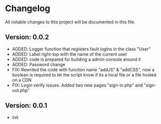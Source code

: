# Changelog
All notable changes to this project will be documented in this file.

## Version: 0.0.2
- ADDED: Logger function that registers fault logins in the class "User"
- ADDED: Label right-top with the name of the current user
- ADDED: code is prepared for building a admin-console around it
- ADDED: Password change
- FIX: Rewrited the code with function name "addJS" & "addCSS", now a boolean is required to let the script know if its a local file or a file hosted on a CDN
- FIX: Login verify issues. Added two new pages "sign-in.php" and "sign-out.php"

## Version: 0.0.1
- Init